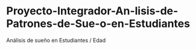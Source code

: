 # Proyecto-Integrador-An-lisis-de-Patrones-de-Sue-o-en-Estudiantes
Análisis de sueño en Estudiantes / Edad
